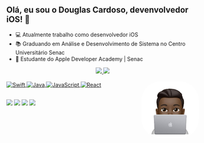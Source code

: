 ## Olá, eu sou o Douglas Cardoso, devenvolvedor iOS! 👋

- 💻 Atualmente trabalho como desenvolvedor iOS
- 📚 Graduando em Análise e Desenvolvimento de Sistema no Centro Universitário Senac
- 🍎 Estudante do Apple Developer Academy | Senac

<div align="center">
  <a href="https://github.com/douglascf12">
  <img height="180em" src="https://github-readme-stats.vercel.app/api?username=douglascf12&show_icons=true&theme=dracula&include_all_commits=true&count_private=true"/>
  <img height="180em" src="https://github-readme-stats.vercel.app/api/top-langs/?username=douglascf12&layout=compact&langs_count=7&theme=dracula"/>
</div>
 
 <div style="display: inline_block"><br>
  <img align="center" alt="Swift" height="30" width="40" src="https://cdn.jsdelivr.net/gh/devicons/devicon/icons/swift/swift-original.svg">
  <img align="center" alt="Java" height="30" width="40" src="https://cdn.jsdelivr.net/gh/devicons/devicon/icons/java/java-original.svg">
  <img align="center" alt="JavaScript" height="30" width="40" src="https://cdn.jsdelivr.net/gh/devicons/devicon/icons/javascript/javascript-original.svg">
  <img align="center" alt="React" height="30" width="40" src="https://cdn.jsdelivr.net/gh/devicons/devicon/icons/react/react-original.svg">
  <img align="right" alt="DougMemoji" height="150" style="border-radius:50px;" src="https://github.com/douglascf12/douglascf12/blob/master/dougmemoji.png?width=676&height=676">
</div>
 
 ##
 
 <div>
  <a href="https://www.linkedin.com/in/douglascf12" target="_blank"><img src="https://img.shields.io/badge/LinkedIn-0077B5?style=for-the-badge&logo=linkedin&logoColor=white" target="_blank"></a>
  <a href="https://api.whatsapp.com/send?phone=seu_telefone_55+11+960767046&text=Hello!" target="-blank"><img src="https://img.shields.io/badge/WhatsApp-25D366?style=for-the-badge&logo=whatsapp&logoColor=white" target="_blank"></a>
  <a href="https://instagram.com/douglascf12" target="_blank"><img src="https://img.shields.io/badge/-Instagram-%23E4405F?style=for-the-badge&logo=instagram&logoColor=white" target="_blank"></a>
  <a href = "mailto:douglascf12@live.com"><img src="https://img.shields.io/badge/-Gmail-%23333?style=for-the-badge&logo=gmail&logoColor=white" target="_blank"></a>
</div>

